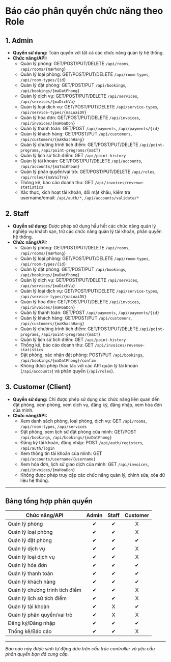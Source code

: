 # Báo cáo phân quyền chức năng theo Role

## 1. Admin
- **Quyền sử dụng:** Toàn quyền với tất cả các chức năng quản lý hệ thống.
- **Chức năng/API:**
  - Quản lý phòng: GET/POST/PUT/DELETE `/api/rooms`, `/api/rooms/{maPhong}`
  - Quản lý loại phòng: GET/POST/PUT/DELETE `/api/room-types`, `/api/room-types/{id}`
  - Quản lý đặt phòng: GET/POST/PUT `/api/bookings`, `/api/bookings/{maDatPhong}`
  - Quản lý dịch vụ: GET/POST/PUT/DELETE `/api/services`, `/api/services/{maDichVu}`
  - Quản lý loại dịch vụ: GET/POST/PUT/DELETE `/api/service-types`, `/api/service-types/{maLoaiDV}`
  - Quản lý hóa đơn: GET/POST/PUT/DELETE `/api/invoices`, `/api/invoices/{maHoaDon}`
  - Quản lý thanh toán: GET/POST `/api/payments`, `/api/payments/{id}`
  - Quản lý khách hàng: GET/POST/PUT `/api/customers`, `/api/customers/{maKhachHang}`
  - Quản lý chương trình tích điểm: GET/POST/PUT/DELETE `/api/point-programs`, `/api/point-programs/{maCT}`
  - Quản lý lịch sử tích điểm: GET `/api/point-history`
  - Quản lý tài khoản: GET/POST/PUT/DELETE `/api/accounts`, `/api/accounts/{maTaiKhoan}`
  - Quản lý phân quyền/vai trò: GET/POST/PUT/DELETE `/api/roles`, `/api/roles/{maVaiTro}`
  - Thống kê, báo cáo doanh thu: GET `/api/invoices/revenue-statistics`
  - Xác thực, kích hoạt tài khoản, đổi mật khẩu, kiểm tra username/email: `/api/auth/*`, `/api/accounts/validate/*`

## 2. Staff
- **Quyền sử dụng:** Được phép sử dụng hầu hết các chức năng quản lý nghiệp vụ khách sạn, trừ các chức năng quản lý tài khoản, phân quyền hệ thống.
- **Chức năng/API:**
  - Quản lý phòng: GET/POST/PUT/DELETE `/api/rooms`, `/api/rooms/{maPhong}`
  - Quản lý loại phòng: GET/POST/PUT/DELETE `/api/room-types`, `/api/room-types/{id}`
  - Quản lý đặt phòng: GET/POST/PUT `/api/bookings`, `/api/bookings/{maDatPhong}`
  - Quản lý dịch vụ: GET/POST/PUT/DELETE `/api/services`, `/api/services/{maDichVu}`
  - Quản lý loại dịch vụ: GET/POST/PUT/DELETE `/api/service-types`, `/api/service-types/{maLoaiDV}`
  - Quản lý hóa đơn: GET/POST/PUT/DELETE `/api/invoices`, `/api/invoices/{maHoaDon}`
  - Quản lý thanh toán: GET/POST `/api/payments`, `/api/payments/{id}`
  - Quản lý khách hàng: GET/POST/PUT `/api/customers`, `/api/customers/{maKhachHang}`
  - Quản lý chương trình tích điểm: GET/POST/PUT/DELETE `/api/point-programs`, `/api/point-programs/{maCT}`
  - Quản lý lịch sử tích điểm: GET `/api/point-history`
  - Thống kê, báo cáo doanh thu: GET `/api/invoices/revenue-statistics`
  - Đặt phòng, xác nhận đặt phòng: POST/PUT `/api/bookings`, `/api/bookings/{maDatPhong}/confim`
  - Không được phép thao tác với các API quản lý tài khoản (`/api/accounts`) và phân quyền (`/api/roles`).

## 3. Customer (Client)
- **Quyền sử dụng:** Chỉ được phép sử dụng các chức năng liên quan đến đặt phòng, xem phòng, xem dịch vụ, đăng ký, đăng nhập, xem hóa đơn của mình.
- **Chức năng/API:**
  - Xem danh sách phòng, loại phòng, dịch vụ: GET `/api/rooms`, `/api/room-types`, `/api/services`
  - Đặt phòng, xem lịch sử đặt phòng của mình: GET/POST `/api/bookings`, `/api/bookings/{maDatPhong}`
  - Đăng ký tài khoản, đăng nhập: POST `/api/auth/registers`, `/api/auth/login`
  - Xem thông tin tài khoản của mình: GET `/api/accounts/username/{username}`
  - Xem hóa đơn, lịch sử giao dịch của mình: GET `/api/invoices`, `/api/invoices/{maHoaDon}`
  - Không được phép truy cập các chức năng quản lý, chỉnh sửa, xóa dữ liệu hệ thống.

---

## Bảng tổng hợp phân quyền

| Chức năng/API                  | Admin | Staff | Customer |
|---------------------------------|:-----:|:-----:|:--------:|
| Quản lý phòng                   |   ✔   |   ✔   |    X     |
| Quản lý loại phòng              |   ✔   |   ✔   |    X     |
| Quản lý đặt phòng               |   ✔   |   ✔   |    ✔     |
| Quản lý dịch vụ                 |   ✔   |   ✔   |    X     |
| Quản lý loại dịch vụ            |   ✔   |   ✔   |    X     |
| Quản lý hóa đơn                 |   ✔   |   ✔   |    ✔     |
| Quản lý thanh toán              |   ✔   |   ✔   |    ✔     |
| Quản lý khách hàng              |   ✔   |   ✔   |    ✔     |
| Quản lý chương trình tích điểm  |   ✔   |   ✔   |    X     |
| Quản lý lịch sử tích điểm       |   ✔   |   ✔   |    X     |
| Quản lý tài khoản               |   ✔   |   X   |    ✔     |
| Quản lý phân quyền/vai trò      |   ✔   |   X   |    X     |
| Đăng ký/Đăng nhập               |   ✔   |   ✔   |    ✔     |
| Thống kê/Báo cáo                |   ✔   |   ✔   |    X     |

---

*Báo cáo này được sinh tự động dựa trên cấu trúc controller và yêu cầu phân quyền bạn đã cung cấp.*

